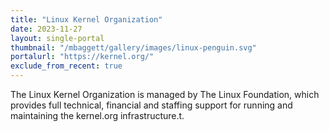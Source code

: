 ```yaml
---
title: "Linux Kernel Organization"
date: 2023-11-27
layout: single-portal
thumbnail: "/mbaggett/gallery/images/linux-penguin.svg"
portalurl: "https://kernel.org/"
exclude_from_recent: true
---
```

The Linux Kernel Organization is managed by The Linux Foundation, which provides full technical, financial and staffing support for running and maintaining the kernel.org infrastructure.t.